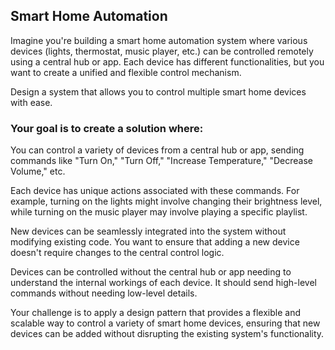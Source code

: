 ## Smart Home Automation

Imagine you're building a smart home automation system where various devices (lights, thermostat, music player, etc.) can be controlled remotely using a central hub or app. Each device has different functionalities, but you want to create a unified and flexible control mechanism.

Design a system that allows you to control multiple smart home devices with ease. 

### Your goal is to create a solution where:

  You can control a variety of devices from a central hub or app, sending commands like "Turn On," "Turn Off," "Increase Temperature," "Decrease Volume," etc.

  Each device has unique actions associated with these commands. For example, turning on the lights might involve changing their brightness level, while turning on the music player may involve playing a specific playlist.

  New devices can be seamlessly integrated into the system without modifying existing code. You want to ensure that adding a new device doesn't require changes to the central control logic.

  Devices can be controlled without the central hub or app needing to understand the internal workings of each device. It should send high-level commands without needing low-level details.

  Your challenge is to apply a design pattern that provides a flexible and scalable way to control a variety of smart home devices, ensuring that new devices can be added without disrupting the existing system's functionality.
